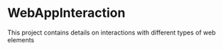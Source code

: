 # WebAppInteraction
This project contains details on interactions with different types of web elements

